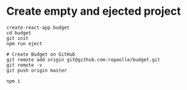# Create empty and ejected project
```
create-react-app budget
cd budget
git init
npm run eject

# Create Budget on GitHub
git remote add origin git@github.com:ropaolle/budget.git
git remote -v
git push origin master

npm i
```
